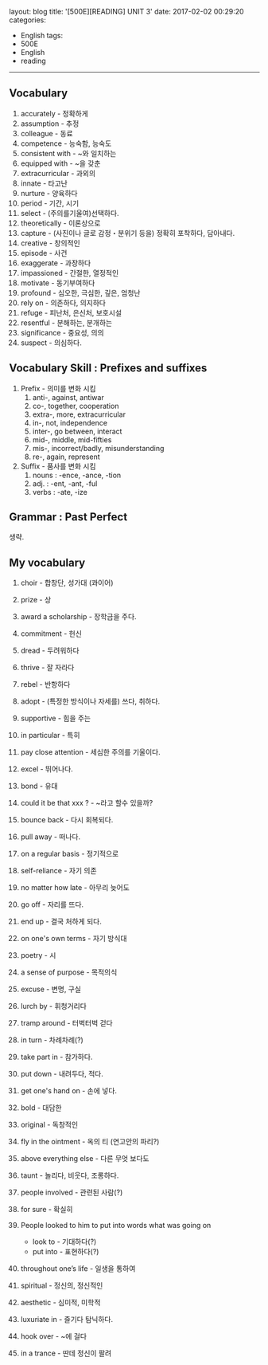 layout: blog
title: '[500E][READING] UNIT 3'
date: 2017-02-02 00:29:20
categories: 
- English
tags:
- 500E
- English
- reading
---

## Vocabulary

1. accurately - 정확하게
1. assumption - 추정 
1. colleague - 동료
1. competence - 능숙함, 능숙도
1. consistent with - ~와 일치하는
1. equipped with - ~을 갖춘
1. extracurricular - 과외의
1. innate - 타고난
1. nurture - 양육하다
1. period - 기간, 시기
1. select - (주의를기울여)선택하다.
1. theoretically - 이론상으로 
1. capture - (사진이나 글로 감정・분위기 등을) 정확히 포착하다, 담아내다.
1. creative - 창의적인
1. episode - 사건
1. exaggerate - 과장하다
1. impassioned - 간절한, 열정적인
1. motivate - 동기부여하다
1. profound - 심오한, 극심한, 깊은, 엄청난
1. rely on - 의존하다, 의지하다
1. refuge - 피난처, 은신처, 보호시설
1. resentful - 분해하는, 분개하는
1. significance - 중요성, 의의 
1. suspect - 의심하다.


## Vocabulary Skill : Prefixes and suffixes

1. Prefix - 의미를 변화 시킴
    1. anti-, against, antiwar
    1. co-, together, cooperation
    1. extra-, more, extracurricular
    1. in-, not, independence
    1. inter-, go between, interact
    1. mid-, middle, mid-fifties
    1. mis-, incorrect/badly, misunderstanding
    1. re-, again, represent
1. Suffix - 품사를 변화 시킴
    1. nouns : -ence, -ance, -tion
    1. adj. : -ent, -ant, -ful
    1. verbs : -ate, -ize
    
## Grammar : Past Perfect

생략.

## My vocabulary
1. choir - 합창단, 성가대 (콰이어)
1. prize - 상
1. award a scholarship - 장학금을 주다.
1. commitment - 헌신
1. dread - 두려워하다
1. thrive - 잘 자라다
1. rebel - 반항하다
1. adopt - (특정한 방식이나 자세를) 쓰다, 취하다.
1. supportive - 힘을 주는 
1. in particular - 특히
1. pay close attention - 세심한 주의를 기울이다.
1. excel - 뛰어나다.
1. bond - 유대
1. could it be that xxx ? - ~라고 할수 있을까?
1. bounce back - 다시 회복되다.
1. pull away - 떠나다.
1. on a regular basis - 정기적으로
1. self-reliance - 자기 의존 

1. no matter how late - 아무리 늦어도 
1. go off - 자리를 뜨다.
1. end up - 결국 처하게 되다.
1. on one's own terms - 자기 방식대
1. poetry - 시
1. a sense of purpose - 목적의식
1. excuse - 변명, 구실
1. lurch by - 휘청거리다
1. tramp around - 터벅터벅 걷다
1. in turn - 차례차례(?)
1. take part in - 참가하다.
1. put down - 내려두다, 적다.
1. get one's hand on - 손에 넣다.
1. bold - 대담한
1. original - 독창적인
1. fly in the ointment - 옥의 티 (연고안의 파리?)
1. above everything else - 다른 무엇 보다도
1. taunt - 놀리다, 비웃다, 조롱하다.
1. people involved - 관련된 사람(?)
1. for sure - 확실히
1. People looked to him to put into words what was going on
    * look to - 기대하다(?)
    * put into - 표현하다(?)
1. throughout one’s life - 일생을 통하여
1. spiritual - 정신의, 정신적인
1. aesthetic - 심미적, 미학적
1. luxuriate in - 즐기다 탐닉하다. 
1. hook over - ~에 걸다
1. in a trance - 딴데 정신이 팔려

